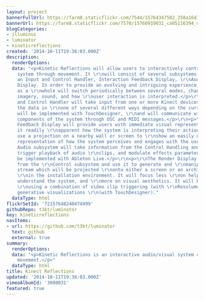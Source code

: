 ```yaml
---
layout: project
bannerFullUrl: https://farm8.staticflickr.com/7544/15764347502_258a16d1b3_o.jpg
bannerUrl: https://farm8.staticflickr.com/7570/15760919031_ca05116394_o.jpg
blogCategories:
- illuminus
- luminator
- kineticreflections
created: '2014-10-11T19:36:03.000Z'
description:
  renderOptions: 
  data: "<p>Kinetic Reflections will allow users to interactively control an audio/visual
    system through movement. It \r\nwill consist of several subsystems, including
    an Input and Control Handler, Interaction Feedback Display, \r\nAudio, and a Render
    Display. In order to provide an evolving and intriguing experience, the system
    as a \r\nwhole will switch periodically between several modes, changing the generated
    imagery, sound, and how \r\nuser interaction is interpreted.</p>\r\n<p>The Input
    and Control Handler will take input from one or more Kinect devices, and interpret
    the data in \r\none of several different ways depending on the current mode. It
    will be implemented with TouchDesigner, \r\nand will communicate with the other
    components of the system through OSC and MIDI messages.</p>\r\n<p>\r\nThe Interaction
    Feedback Display will provide users with immediate visual representation making
    it readily \r\napparent how the system is interpreting their actions. It will
    use a projection on a nearby wall or screen to \r\nshow an easily understandable
    representation of how the system perceives and engages with the users.</p>\r\n<p>\r\nThe
    Audio subsystem will take information from the Control Handling and use it to
    trigger playback of audio \r\nclips, and modulate effects parameters. It will
    be implemented with Ableton Live.</p>\r\n<p>\r\nThe Render Display will take information
    from the \r\nControl subsystem and use it to generate and \r\nmanipulate a visual
    stream which will be projected \r\nonto either a screen or an architectural surface
    \r\nin the installation environment. It will focus less \r\non helping users to
    understand the system, and \r\nmore on visual aesthetics. It will be implemented
    \r\nusing a combination of video clip triggering (with \r\nResolume) and real-time
    generative visualizations \r\n(with TouchDesigner)."
  dataType: html
flickrSetId: '72157648240474999'
githubRepo: t3kt/luminator
key: kineticreflections
navItems:
- url: https://github.com/t3kt/luminator
  text: github
  external: true
summary:
  renderOptions: 
  data: "<p>Kinetic Reflections is an interactive audio/visual system controlled by
    movement.</p>"
  dataType: html
title: Kinect Reflections
updated: '2014-10-11T19:36:03.000Z'
vimeoAlbumId: '3080031'
featured: true
---
```

